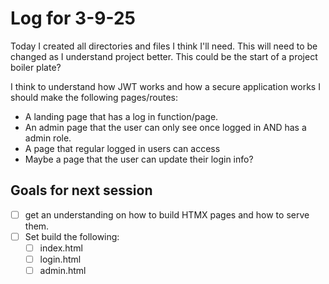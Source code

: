 # Log for 3-9-25

Today I created all directories and files I think I'll need. This will need to be changed as I understand project better. This could be the start of a project boiler plate?

I think to understand how JWT works and how a secure application works I should make the following pages/routes:

- A landing page that has a log in function/page.
- An admin page that the user can only see once logged in AND has a admin role.
- A page that regular logged in users can access
- Maybe a page that the user can update their login info?

## Goals for next session

- [ ] get an understanding on how to build HTMX pages and how to serve them.
- [ ] Set build the following:
  - [ ] index.html
  - [ ] login.html
  - [ ] admin.html
